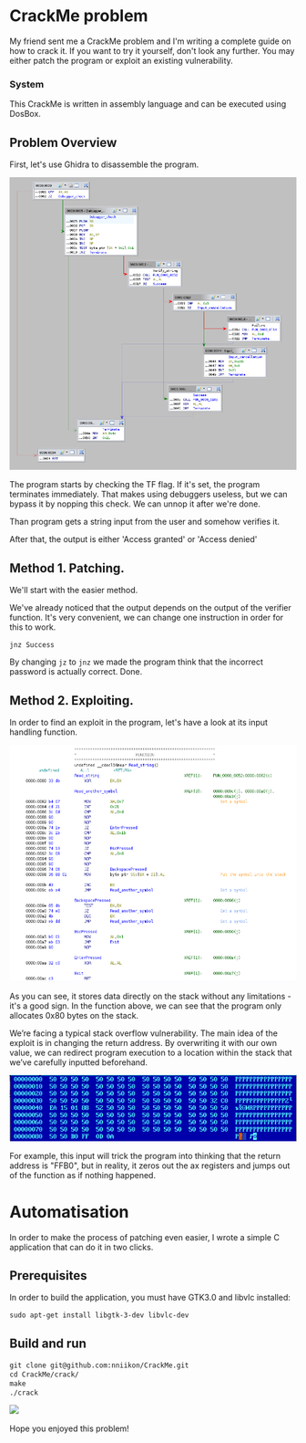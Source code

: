 # CrackMe problem
My friend sent me a CrackMe problem and I'm writing a complete guide on how to crack it. If you want to try it yourself, don't look any further.
You may either patch the program or exploit an existing vulnerability.

### System
This CrackMe is written in assembly language and can be executed using DosBox.

## Problem Overview
First, let's use Ghidra to disassemble the program.

![Disassemble graph](/disasm_graph.png)

The program starts by checking the TF flag. If it's set, the program terminates immediately.
That makes using debuggers useless, but we can bypass it by nopping this check. 
We can unnop it after we're done.

Than program gets a string input from the user and somehow verifies it.

After that, the output is either 'Access granted' or 'Access denied'

## Method 1. Patching.
We'll start with the easier method. 

We've already noticed that the output depends on the output of the verifier function. 
It's very convenient, we can change one instruction in order for this to work.
```
jnz Success
```
By changing ``jz`` to ``jnz`` we made the program think that the incorrect password is actually correct. Done.

## Method 2. Exploiting.

In order to find an exploit in the program, let's have a look at its input handling function.

![Function that takes the input](/read_string_func.png)

As you can see, it stores data directly on the stack without any limitations - it's a good sign. In the function above, we can see that the program only allocates 0x80 bytes on the stack.

We’re facing a typical stack overflow vulnerability. The main idea of the exploit is in changing the return address. By overwriting it with our own value, we can redirect program execution to a location within the stack that we’ve carefully inputted beforehand.

![Function that takes the input](/example.png)

For example, this input will trick the program into thinking that the return address is "FFB0", but in reality, it zeros out the ax registers and jumps out of the function as if nothing happened.

# Automatisation

In order to make the process of patching even easier, I wrote a simple C application that can do it in two clicks.

## Prerequisites

In order to build the application, you must have GTK3.0 and libvlc installed:

```
sudo apt-get install libgtk-3-dev libvlc-dev
```

## Build and run
```
git clone git@github.com:nniikon/CrackMe.git
cd CrackMe/crack/
make
./crack
```

![](/gif.gif)

Hope you enjoyed this problem!

